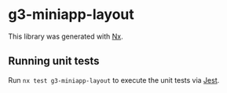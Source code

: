 # g3-miniapp-layout

This library was generated with [Nx](https://nx.dev).

## Running unit tests

Run `nx test g3-miniapp-layout` to execute the unit tests via [Jest](https://jestjs.io).
